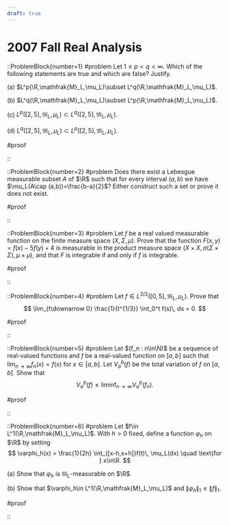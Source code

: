 ```yaml
---
draft: true
---
```


# 2007 Fall Real Analysis

::ProblemBlock{number=1}
#problem
Let $1\leq p<q<\infty$. Which of the following statements are true and which are false? Justify.

(a) $L^p(\R,\mathfrak{M}_L,\mu_L)\subset L^q(\R,\mathfrak{M}_L,\mu_L)$.

(b) $L^q(\R,\mathfrak{M}_L,\mu_L)\subset L^p(\R,\mathfrak{M}_L,\mu_L)$.

(c) $L^p([2,5],\mathfrak{M}_L,\mu_L)\subset L^q([2,5],\mathfrak{M}_L,\mu_L)$.

(d) $L^q([2,5],\mathfrak{M}_L,\mu_L)\subset L^p([2,5],\mathfrak{M}_L,\mu_L)$.

#proof

::

::ProblemBlock{number=2}
#problem
Does there exist a Lebesgue measurable subset $A$ of $\R$ such that for every interval $(a,b)$ we have $\mu_L(A\cap (a,b))=\frac{b-a}{2}$? Either construct such a set or prove it does not exist.

#proof

::

::ProblemBlock{number=3}
#problem
Let $f$ be a real valued measurable function on the finite measure space $(X,\Sigma,\mu)$. Prove that the function $F(x,y) = f(x)-5f(y)+4$ is measurable in the product measure space $(X\times X,\sigma(\Sigma\times \Sigma),\mu\times \mu)$, and that $F$ is integrable if and only if $f$ is integrable.

#proof

::

::ProblemBlock{number=4}
#problem
Let $f\in L^{3/2}([0,5],\mathfrak{M}_L,\mu_L)$. Prove that
$$
\lim_{t\downarrow 0} \frac{1}{t^{1/3}} \int_0^t f(s)\, ds = 0.
$$

#proof

::

::ProblemBlock{number=5}
#problem
Let $(f_n : n\in\N)$ be a sequence of real-valued functions and $f$ be a real-valued function on $[a,b]$ such that $\displaystyle \lim_{n\to\infty} f_n(x) = f(x)$ for $x\in[a,b]$. Let $V_a^b(f)$ be the total variation of $f$ on $[a,b]$. Show that 
$$
V_a^b(f) \leq \liminf_{n\to\infty} V_a^b(f_n).
$$

#proof

::

::ProblemBlock{number=6}
#problem
Let $f\in L^1(\R,\mathfrak{M}_L,\mu_L)$. With $h>0$ fixed, define a function $\varphi_h$ on $\R$ by setting
$$
\varphi_h(x) = \frac{1}{2h} \int_{[x-h,x+h]}f(t)\, \mu_L(dx) \quad \text{for } x\in\R.
$$

(a) Show that $\varphi_h$ is $\mathfrak{M}_L$-measurable on $\R$.

(b) Show that $\varphi_h\in L^1(\R,\mathfrak{M}_L,\mu_L)$ and $\|\varphi_h\|_1\leq\|f\|_1$.

#proof

::